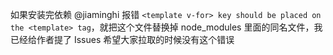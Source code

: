 如果安装完依赖 @jiaminghi 报错 `<template v-for> key should be placed on the <template> tag`，就把这个文件替换掉 node_modules 里面的同名文件，我已经给作者提了 Issues 希望大家拉取的时候没有这个错误

